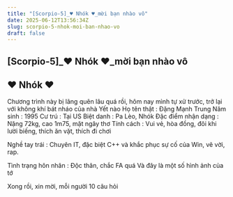 ```yaml
---
title: "[Scorpio-5]_♥ Nhók ♥_mời bạn nhào vô"
date: 2025-06-12T13:56:34Z
slug: scorpio-5-nhok-moi-ban-nhao-vo
draft: false
---
```


## [Scorpio-5]_♥ Nhók ♥_mời bạn nhào vô

## ♥ Nhók ♥

Chương trình này bị lãng quên lâu quá rồi, hôm nay mình tự xử trước, trở lại với không khí bát nháo của nhà Yết nào 
Họ tên thật : Đặng Mạnh Trung
Năm sinh : 1995
Cư trú : Tại US
Biệt danh : Pa Lèo, Nhók
Đặc điểm nhận dạng : Nặng 72kg, cao 1m75, mặt ngây thơ 
Tính cách : Vui vẻ, hòa đồng, đôi khi lười biếng, thích ăn vặt, thích đi chơi 
 
Nghề tay trái : Chuyên IT, đặc biệt C++ và khắc phục sự cố của Win, vẽ vời, rap. 
 
Tình trạng hôn nhân : Độc thân, chắc FA quá 
Và đây là một số hình ảnh của tớ 

 



Xong rồi, xin mời, mỗi người 10 câu hỏi